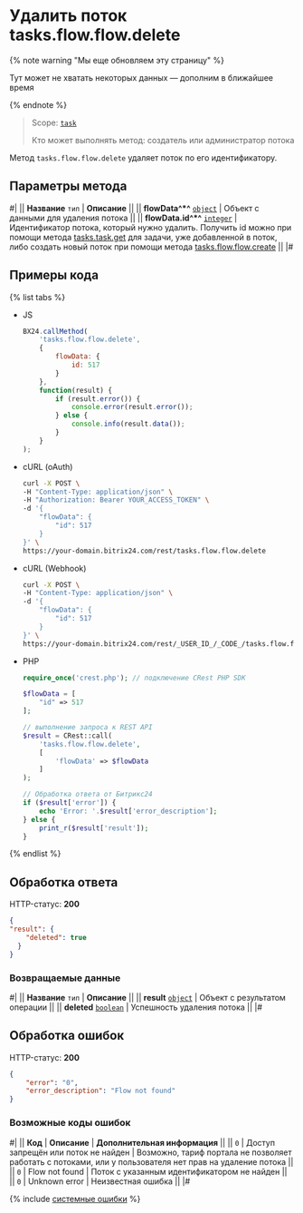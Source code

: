 # Удалить поток tasks.flow.flow.delete

{% note warning "Мы еще обновляем эту страницу" %}

Тут может не хватать некоторых данных — дополним в ближайшее время

{% endnote %}

> Scope: [`task`](../../scopes/permissions.md)
>
> Кто может выполнять метод: создатель или администратор потока

Метод `tasks.flow.flow.delete` удаляет поток по его идентификатору.

## Параметры метода

#|
|| **Название** `тип` | **Описание** ||
|| **flowData^*^** [`object`](../../data-types.md) | Объект с данными для удаления потока ||
|| **flowData.id^*^** [`integer`](../../data-types.md) | Идентификатор потока, который нужно удалить. Получить id можно при помощи метода [tasks.task.get](../tasks-task-get.md) для задачи, уже добавленной в поток, либо создать новый поток при помощи метода [tasks.flow.flow.create](./tasks-flow-flow-create.md) ||
|#

## Примеры кода

{% list tabs %}

- JS
    ```js
    BX24.callMethod(
        'tasks.flow.flow.delete',
        {
            flowData: {
                id: 517
            }
        },
        function(result) {
            if (result.error()) {
                console.error(result.error());
            } else {
                console.info(result.data());
            }
        }
    );
    ```

- cURL (oAuth)
    ```bash
    curl -X POST \
    -H "Content-Type: application/json" \
    -H "Authorization: Bearer YOUR_ACCESS_TOKEN" \
    -d '{
        "flowData": {
            "id": 517
        }
    }' \
    https://your-domain.bitrix24.com/rest/tasks.flow.flow.delete
    ```

- cURL (Webhook)
    ```bash
    curl -X POST \
    -H "Content-Type: application/json" \
    -d '{
        "flowData": {
            "id": 517
        }
    }' \
    https://your-domain.bitrix24.com/rest/_USER_ID_/_CODE_/tasks.flow.flow.delete
    ```

- PHP
    ```php
    require_once('crest.php'); // подключение CRest PHP SDK

    $flowData = [
        "id" => 517
    ];

    // выполнение запроса к REST API
    $result = CRest::call(
        'tasks.flow.flow.delete',
        [
            'flowData' => $flowData
        ]
    );

    // Обработка ответа от Битрикс24
    if ($result['error']) {
        echo 'Error: '.$result['error_description'];
    } else {
        print_r($result['result']);
    }
    ```

{% endlist %}

## Обработка ответа

HTTP-статус: **200**

```json
{
"result": {
    "deleted": true
  }
}
```

### Возвращаемые данные

#|
|| **Название** `тип` | **Описание** ||
|| **result** [`object`](../../data-types.md) | Объект с результатом операции ||
|| **deleted** [`boolean`](../../data-types.md) | Успешность удаления потока ||
|#

## Обработка ошибок

HTTP-статус: **200**

```json
{
    "error": "0",
    "error_description": "Flow not found"
}
```

### Возможные коды ошибок

#|
|| **Код** | **Описание** | **Дополнительная информация** ||
|| `0` | Доступ запрещён или поток не найден | Возможно, тариф портала не позволяет работать с потоками, или у пользователя нет прав на удаление потока ||
|| `0` | Flow not found | Поток с указанным идентификатором не найден ||
|| `0` | Unknown error | Неизвестная ошибка ||
|#

{% include [системные ошибки](../../../_includes/system-errors.md) %}